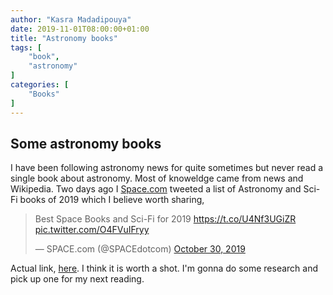 ```yaml
---
author: "Kasra Madadipouya"
date: 2019-11-01T08:00:00+01:00
title: "Astronomy books"
tags: [
    "book",
    "astronomy"
]
categories: [
    "Books"
]
---
```


## Some astronomy books

I have been following astronomy news for quite sometimes but never read a single book about astronomy. Most of knoweldge came from news and Wikipedia. Two days ago I [Space.com](https://space.com) tweeted a list of Astronomy and Sci-Fi books of 2019 which I believe worth sharing,

<blockquote class="twitter-tweet"><p lang="en" dir="ltr">Best Space Books and Sci-Fi for 2019 <a href="https://t.co/U4Nf3UGiZR">https://t.co/U4Nf3UGiZR</a> <a href="https://t.co/O4FVuIFryy">pic.twitter.com/O4FVuIFryy</a></p>&mdash; SPACE.com (@SPACEdotcom) <a href="https://twitter.com/SPACEdotcom/status/1189585791002955782?ref_src=twsrc%5Etfw">October 30, 2019</a></blockquote> <script async src="https://platform.twitter.com/widgets.js" charset="utf-8"></script>

Actual link, [here](https://www.space.com/28973-best-space-books.html). I think it is worth a shot. I'm gonna do some research and pick up one for my next reading.
